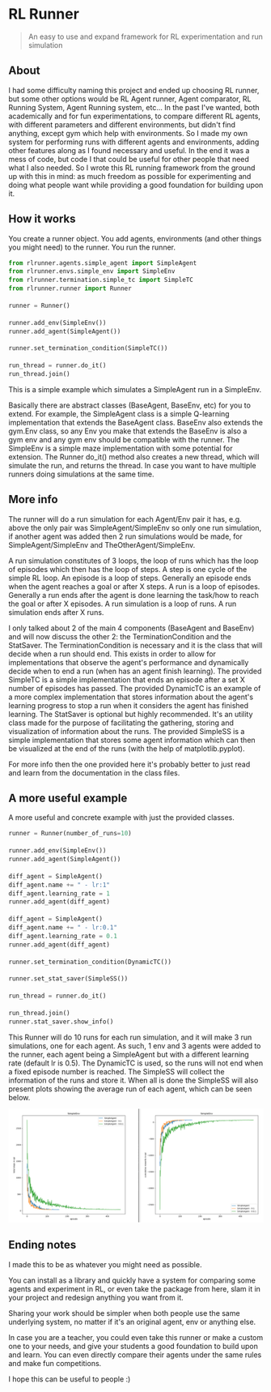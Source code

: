 # RL Runner

> An easy to use and expand framework for RL experimentation and run simulation

## About

I had some difficulty naming this project and ended up choosing RL runner, but some other options would be RL Agent runner, Agent comparator, RL Running System, Agent Running system, etc...
In the past I've wanted, both academically and for fun experimentations, to compare different RL agents, with different parameters and different environments, but didn't find anything, except gym which help with environments. So I made my own system for performing runs with different agents and environments, adding other features along as I found necessary and useful. In the end it was a mess of code, but code I that could be useful for other people that need what I also needed. So I wrote this RL running framework from the ground up with this in mind: as much freedom as possible for experimenting and doing what people want while providing a good foundation for building upon it.

## How it works

You create a runner object. You add agents, environments (and other things you might need) to the runner. You run the runner.

```python
from rlrunner.agents.simple_agent import SimpleAgent
from rlrunner.envs.simple_env import SimpleEnv
from rlrunner.termination.simple_tc import SimpleTC
from rlrunner.runner import Runner

runner = Runner()

runner.add_env(SimpleEnv())
runner.add_agent(SimpleAgent())

runner.set_termination_condition(SimpleTC())

run_thread = runner.do_it()
run_thread.join()
```

This is a simple example which simulates a SimpleAgent run in a SimpleEnv.

Basically there are abstract classes (BaseAgent, BaseEnv, etc) for you to extend.
For example, the SimpleAgent class is a simple Q-learning implementation that extends the BaseAgent class.
BaseEnv also extends the gym.Env class, so any Env you make that extends the BaseEnv is also a gym env and any gym env should be compatible with the runner.
The SimpleEnv is a simple maze implementation with some potential for extension.
The Runner do_it() method also creates a new thread, which will simulate the run, and returns the thread. In case you want to have multiple runners doing simulations at the same time.

## More info

The runner will do a run simulation for each Agent/Env pair it has, e.g. above the only pair was SimpleAgent/SimpleEnv so only one run simulation, if another agent was added then 2 run simulations would be made, for SimpleAgent/SimpleEnv and TheOtherAgent/SimpleEnv.

A run simulation constitutes of 3 loops, the loop of runs which has the loop of episodes which then has the loop of steps.
A step is one cycle of the simple RL loop.
An episode is a loop of steps. Generally an episode ends when the agent reaches a goal or after X steps.
A run is a loop of episodes. Generally a run ends after the agent is done learning the task/how to reach the goal or after X episodes.
A run simulation is a loop of runs. A run simulation ends after X runs.

I only talked about 2 of the main 4 components (BaseAgent and BaseEnv) and will now discuss the other 2: the TerminationCondition and the StatSaver.
The TerminationCondition is necessary and it is the class that will decide when a run should end. This exists in order to allow for implementations that observe the agent's performance and dynamically decide when to end a run (when has an agent finish learning). The provided SimpleTC is a simple implementation that ends an episode after a set X number of episodes has passed. The provided DynamicTC is an example of a more complex implementation that stores information about the agent's learning progress to stop a run when it considers the agent has finished learning.
The StatSaver is optional but highly recommended. It's an utility class made for the purpose of facilitating the gathering, storing and visualization of information about the runs. The provided SimpleSS is a simple implementation that stores some agent information which can then be visualized at the end of the runs (with the help of matplotlib.pyplot).

For more info then the one provided here it's probably better to just read and learn from the documentation in the class files.

## A more useful example
A more useful and concrete example with just the provided classes.

```python
runner = Runner(number_of_runs=10)

runner.add_env(SimpleEnv())
runner.add_agent(SimpleAgent())

diff_agent = SimpleAgent()
diff_agent.name += " - lr:1"
diff_agent.learning_rate = 1
runner.add_agent(diff_agent)

diff_agent = SimpleAgent()
diff_agent.name += " - lr:0.1"
diff_agent.learning_rate = 0.1
runner.add_agent(diff_agent)

runner.set_termination_condition(DynamicTC())

runner.set_stat_saver(SimpleSS())

run_thread = runner.do_it()

run_thread.join()
runner.stat_saver.show_info()
```

This Runner will do 10 runs for each run simulation, and it will make 3 run simulations, one for each agent.
As such, 1 env and 3 agents were added to the runner, each agent being a SimpleAgent but with a different learning rate (default lr is 0.5).
The DynamicTC is used, so the runs will not end when a fixed episode number is reached.
The SimpleSS will collect the information of the runs and store it.
When all is done the SimpleSS will also present plots showing the average run of each agent, which can be seen below.

![Example Plots](example.PNG)

## Ending notes

I made this to be as whatever you might need as possible.

You can install as a library and quickly have a system for comparing some agents and experiment in RL, 
or even take the package from here, slam it in your project and redesign anything you want from it.

Sharing your work should be simpler when both people use the same underlying system, no matter if it's an original agent, env or anything else.

In case you are a teacher, you could even take this runner or make a custom one to your needs, and give your students a good foundation to build upon and learn. You can even directly compare their agents under the same rules and make fun competitions.

I hope this can be useful to people :)
